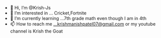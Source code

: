 - 👋 Hi, I’m @Krish-Js
- 👀 I’m interested in ... Cricket,Fortnite
- 🌱 I’m currently learning ...7th grade math even though I am in 4th
- 📫 How to reach me ...krishmanishpatel07@gmail.com or my youtube channel is Krish the Goat

<!---
Krish-Js/Krish-Js is a ✨ special ✨ repository because its `README.md` (this file) appears on your GitHub profile.
You can click the Preview link to take a look at your changes.
--->

